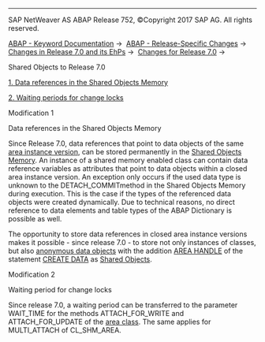   

* * *

SAP NetWeaver AS ABAP Release 752, ©Copyright 2017 SAP AG. All rights reserved.

[ABAP - Keyword Documentation](javascript:call_link\('abenabap.htm'\)) →  [ABAP - Release-Specific Changes](javascript:call_link\('abennews.htm'\)) →  [Changes in Release 7.0 and its EhPs](javascript:call_link\('abennews-70_ehps.htm'\)) →  [Changes for Release 7.0](javascript:call_link\('abennews-70.htm'\)) → 

Shared Objects to Release 7.0

[1\. Data references in the Shared Objects Memory](#!ABAP_MODIFICATION_1@1@)

[2\. Waiting periods for change locks](#!ABAP_MODIFICATION_2@2@)

Modification 1

Data references in the Shared Objects Memory

Since Release 7.0, data references that point to data objects of the same [area instance version](javascript:call_link\('abenarea_instance_version_glosry.htm'\) "Glossary Entry"), can be stored permanently in the [Shared Objects Memory](javascript:call_link\('abenshared_objects_memory_glosry.htm'\) "Glossary Entry"). An instance of a shared memory enabled class can contain data reference variables as attributes that point to data objects within a closed area instance version. An exception only occurs if the used data type is unknown to the DETACH\_COMMITmethod in the Shared Objects Memory during execution. This is the case if the types of the referenced data objects were created dynamically. Due to technical reasons, no direct reference to data elements and table types of the ABAP Dictionary is possible as well.

The opportunity to store data references in closed area instance versions makes it possible - since release 7.0 - to store not only instances of classes, but also [anonymous data objects](javascript:call_link\('abenanonymous_data_object_glosry.htm'\) "Glossary Entry") with the addition [AREA HANDLE](javascript:call_link\('abapcreate_data_area_handle.htm'\)) of the statement [CREATE DATA](javascript:call_link\('abapcreate_data.htm'\)) as [Shared Objects](javascript:call_link\('abenshared_objects_glosry.htm'\) "Glossary Entry").

Modification 2

Waiting period for change locks

Since release 7.0, a waiting period can be transferred to the parameter WAIT\_TIME for the methods ATTACH\_FOR\_WRITE and ATTACH\_FOR\_UPDATE of the [area class](javascript:call_link\('abenarea_class_glosry.htm'\) "Glossary Entry"). The same applies for MULTI\_ATTACH of CL\_SHM\_AREA.